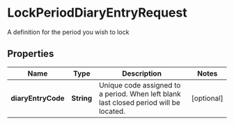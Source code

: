 

# LockPeriodDiaryEntryRequest

A definition for the period you wish to lock

## Properties

| Name | Type | Description | Notes |
|------------ | ------------- | ------------- | -------------|
|**diaryEntryCode** | **String** | Unique code assigned to a period. When left blank last closed period will be located. |  [optional] |



